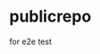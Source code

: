 # publicrepo
for e2e test

























































































































































































































































































































































































































































































































































































































































































































































































































































































































































































































































































































































































































































































































































































































































































































































































































































































































































































































































































































































































































































































































































































































































































































































































































































































































































































































































































































































































































































































































































































































































































































































































































































































































































































































































































































































































































































































































































































































































































































































































































































































































































































































































































































































































































































